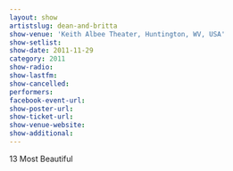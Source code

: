 ```yaml
---
layout: show
artistslug: dean-and-britta
show-venue: 'Keith Albee Theater, Huntington, WV, USA'
show-setlist: 
show-date: 2011-11-29
category: 2011
show-radio: 
show-lastfm: 
show-cancelled: 
performers: 
facebook-event-url: 
show-poster-url: 
show-ticket-url: 
show-venue-website: 
show-additional: 
---
```


13 Most Beautiful